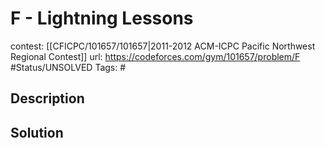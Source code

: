 # F - Lightning Lessons

contest: [[CFICPC/101657/101657|2011-2012 ACM-ICPC Pacific Northwest Regional Contest]]
url: https://codeforces.com/gym/101657/problem/F
#Status/UNSOLVED
Tags: #

## Description

## Solution


